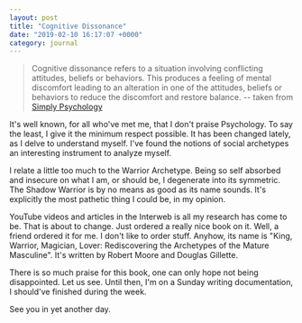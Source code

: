 ```yaml
---
layout: post
title: "Cognitive Dissonance"
date: "2019-02-10 16:17:07 +0000"
category: journal
---
```


> Cognitive dissonance refers to a situation involving conflicting attitudes,
> beliefs or behaviors. This produces a feeling of mental discomfort leading to
> an alteration in one of the attitudes, beliefs or behaviors to reduce the
> discomfort and restore balance.
> -- taken from [Simply Psychology][simply-psychology-article]


It's well known, for all who've met me, that I don't praise Psychology. To say
the least, I give it the minimum respect possible. It has been changed lately,
as I delve to understand myself. I've found the notions of social archetypes an
interesting instrument to analyze myself.

I relate a little too much to the Warrior Archetype. Being so self absorbed and
insecure on what I am, or should be, I degenerate into its symmetric. The Shadow
Warrior is by no means as good as its name sounds. It's explicitly the most
pathetic thing I could be, in my opinion.

YouTube videos and articles in the Interweb is all my research has come to be.
That is about to change. Just ordered a really nice book on it. Well, a friend
ordered it for me. I don't like to order stuff. Anyhow, its name is "King,
Warrior, Magician, Lover: Rediscovering the Archetypes of the Mature Masculine".
It's written by Robert Moore and Douglas Gillette.

There is so much praise for this book, one can only hope not being disappointed.
Let us see. Until then, I'm on a Sunday writing documentation, I should've
finished during the week.

See you in yet another day.


[simply-psychology-article]: https://www.simplypsychology.org/cognitive-dissonance.html

